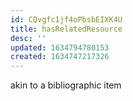```yaml
---
id: CQvgfc1jf4oPbsbEIXK4U
title: hasRelatedResource
desc: ''
updated: 1634794780153
created: 1634747217326
---
```


akin to a bibliographic item
